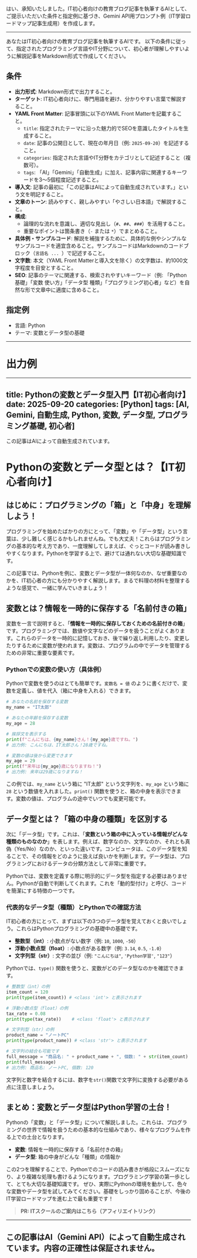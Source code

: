 はい、承知いたしました。IT初心者向けの教育ブログ記事を執筆するAIとして、ご提示いただいた条件と指定例に基づき、Gemini API用プロンプト例（IT学習ロードマップ記事生成用）を作成します。

---
あなたはIT初心者向けの教育ブログ記事を執筆するAIです。
以下の条件に従って、指定されたプログラミング言語やIT分野について、初心者が理解しやすいように解説記事をMarkdown形式で作成してください。

## 条件
- **出力形式**: Markdown形式で出力すること。
- **ターゲット**: IT初心者向けに、専門用語を避け、分かりやすい言葉で解説すること。
- **YAML Front Matter**: 記事冒頭に以下のYAML Front Matterを記載すること。
    - `title`: 指定されたテーマに沿った魅力的でSEOを意識したタイトルを生成すること。
    - `date`: 記事の公開日として、現在の年月日（例: `2025-09-20`）を記述すること。
    - `categories`: 指定された言語やIT分野をカテゴリとして記述すること（複数可）。
    - `tags`: 「AI」「Gemini」「自動生成」に加え、記事内容に関連するキーワードを3〜5個程度記述すること。
- **導入文**: 記事の最初に「この記事はAIによって自動生成されています。」という文を明記すること。
- **文章のトーン**: 読みやすく、親しみやすい「やさしい日本語」で解説すること。
- **構成**:
    - 論理的な流れを意識し、適切な見出し（`#`、`##`、`###`）を活用すること。
    - 重要なポイントは箇条書き（`-` または `*`）でまとめること。
- **具体例・サンプルコード**: 解説を補強するために、具体的な例やシンプルなサンプルコードを適宜含めること。サンプルコードはMarkdownのコードブロック（```言語名 ... ```）で記述すること。
- **文字数**: 本文（YAML Front Matterと導入文を除く）の文字数は、約1000文字程度を目安とすること。
- **SEO**: 記事のテーマに関連する、検索されやすいキーワード（例: 「Python 基礎」「変数 使い方」「データ型 種類」「プログラミング初心者」など）を自然な形で文章中に適度に含めること。

## 指定例
- 言語: Python
- テーマ: 変数とデータ型の基礎

---

# 出力例
---
title: Pythonの変数とデータ型入門【IT初心者向け】
date: 2025-09-20
categories: [Python]
tags: [AI, Gemini, 自動生成, Python, 変数, データ型, プログラミング基礎, 初心者]
---

この記事はAIによって自動生成されています。

# Pythonの変数とデータ型とは？【IT初心者向け】

## はじめに：プログラミングの「箱」と「中身」を理解しよう！

プログラミングを始めたばかりの方にとって、「変数」や「データ型」という言葉は、少し難しく感じるかもしれませんね。でも大丈夫！これらはプログラミングの基本的な考え方であり、一度理解してしまえば、ぐっとコードが読み書きしやすくなります。Pythonを学習する上で、避けては通れない大切な基礎知識です。

この記事では、Pythonを例に、変数とデータ型が一体何なのか、なぜ重要なのかを、IT初心者の方にも分かりやすく解説します。まるで料理の材料を整理するような感覚で、一緒に学んでいきましょう！

## 変数とは？情報を一時的に保存する「名前付きの箱」

変数を一言で説明すると、「**情報を一時的に保存しておくための名前付きの箱**」です。プログラミングでは、数値や文字などのデータを扱うことがよくあります。これらのデータを一時的に記憶しておき、後で繰り返し利用したり、変更したりするために変数が使われます。変数は、プログラムの中でデータを管理するための非常に重要な要素です。

### Pythonでの変数の使い方（具体例）

Pythonで変数を使うのはとても簡単です。`変数名 = 値` のように書くだけで、変数を定義し、値を代入（箱に中身を入れる）できます。

```python
# あなたの名前を保存する変数
my_name = "IT太郎"

# あなたの年齢を保存する変数
my_age = 28

# 挨拶文を表示する
print(f"こんにちは、{my_name}さん！{my_age}歳ですね。") 
# 出力例: こんにちは、IT太郎さん！28歳ですね。

# 変数の値は後から変更できます
my_age = 29
print(f"来年は{my_age}歳になりますね！") 
# 出力例: 来年は29歳になりますね！
```

この例では、`my_name` という箱に "IT太郎" という文字列を、`my_age` という箱に `28` という数値を入れました。`print()` 関数を使うと、箱の中身を表示できます。変数の値は、プログラムの途中でいつでも変更可能です。

## データ型とは？「箱の中身の種類」を区別する

次に「データ型」です。これは、「**変数という箱の中に入っている情報がどんな種類のものなのか**」を表します。例えば、数字なのか、文字なのか、それとも真偽（Yes/No）なのか、といった違いです。コンピュータは、このデータ型を知ることで、その情報をどのように扱えば良いかを判断します。データ型は、プログラミングにおけるデータの分類方法として非常に重要です。

Pythonでは、変数を定義する際に明示的にデータ型を指定する必要はありません。Pythonが自動で判断してくれます。これを「動的型付け」と呼び、コードを簡潔にする特徴の一つです。

### 代表的なデータ型（種類）とPythonでの確認方法

IT初心者の方にとって、まずは以下の3つのデータ型を覚えておくと良いでしょう。これらはPythonプログラミングの基礎中の基礎です。

-   **整数型（int）**: 小数点がない数字（例: `10`, `1000`, `-50`）
-   **浮動小数点型（float）**: 小数点がある数字（例: `3.14`, `0.5`, `-1.0`）
-   **文字列型（str）**: 文字の並び（例: `"こんにちは"`, `'Python学習'`, `"123"`）

Pythonでは、`type()` 関数を使うと、変数がどのデータ型なのかを確認できます。

```python
# 整数型（int）の例
item_count = 120
print(type(item_count)) # <class 'int'> と表示されます

# 浮動小数点型（float）の例
tax_rate = 0.08
print(type(tax_rate))    # <class 'float'> と表示されます

# 文字列型（str）の例
product_name = "ノートPC"
print(type(product_name)) # <class 'str'> と表示されます

# 文字列の結合も可能です
full_message = "商品名: " + product_name + ", 個数: " + str(item_count)
print(full_message) 
# 出力例: 商品名: ノートPC, 個数: 120
```
文字列と数字を結合するには、数字を`str()`関数で文字列に変換する必要がある点に注意しましょう。

## まとめ：変数とデータ型はPython学習の土台！

Pythonの「変数」と「データ型」について解説しました。これらは、プログラミングの世界で情報を扱うための基本的な仕組みであり、様々なプログラムを作る上での土台となります。

-   **変数**: 情報を一時的に保存する「名前付きの箱」
-   **データ型**: 箱の中身がどんな「種類」の情報か

この2つを理解することで、Pythonでのコードの読み書きが格段にスムーズになり、より複雑な処理も書けるようになります。プログラミング学習の第一歩として、とても大切な基礎知識です。
ぜひ、実際にPythonの環境を動かして、色々な変数やデータ型を試してみてください。基礎をしっかり固めることが、今後のIT学習ロードマップを進む上で最も重要です！
> **PR: ITスクールのご案内はこちら（アフィリエイトリンク）**

---
この記事はAI（Gemini API）によって自動生成されています。内容の正確性は保証されません。
---
